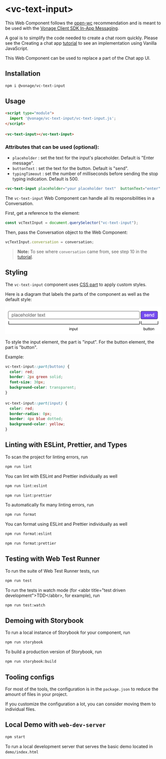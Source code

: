 # \<vc-text-input>

This Web Component follows the [open-wc](https://github.com/open-wc/open-wc) recommendation and is meant to be used with the [Vonage Client SDK In-App Messaging](https://developer.nexmo.com/client-sdk/in-app-messaging/overview).

A goal is to simplify the code needed to create a chat room quickly. Please see the Creating a chat app [tutorial](https://developer.nexmo.com/client-sdk/tutorials/in-app-messaging/introduction/javascript) to see an implementation using Vanilla JavaScript.

This Web Component can be used to replace a part of the Chat app UI.

## Installation
```bash
npm i @vonage/vc-text-input
```

## Usage
```html
<script type="module">
  import '@vonage/vc-text-input/vc-text-input.js';
</script>

<vc-text-input></vc-text-input>
```

### Attributes that can be used (optional):

- `placeholder` : set the text for the input's placeholder. Default is "Enter message".
- `buttonText` : set the text for the button. Default is "send".
- `typingTimeout` : set the number of milliseconds before sending the stop typing indication. Default is 500.

```html
<vc-text-input placeholder="your placeholder text"  buttonText="enter" typingTimeout="1500" ></vc-text-input>
```

The `vc-text-input` Web Component can handle all its responsibilities in a Conversation.

First, get a reference to the element:
```js
const vcTextInput = document.querySelector("vc-text-input");
```

Then, pass the Conversation object to the Web Component:
```js
vcTextInput.conversation = conversation;
```
> **Note:** To see where `conversation` came from, see step 10 in the [tutorial](https://developer.nexmo.com/client-sdk/tutorials/in-app-messaging/client-sdk/in-app-messaging/join-conversation/javascript).

## Styling
The `vc-text-input` component uses [CSS part](https://developer.mozilla.org/en-US/docs/Web/CSS/::part) to apply custom styles.

Here is a diagram that labels the parts of the component as well as the default style:

![Diagram labeling the parts of the component](vc-text-input-style-diagram.jpg "Diagram labeling the parts of the component")

To style the input element, the part is "input". For the button element, the part is "button".

Example:
```css
vc-text-input::part(button) {
  color: red;
  border: 2px green solid;
  font-size: 30px;
  background-color: transparent;
}

vc-text-input::part(input) {
  color: red;
  border-radius: 0px;
  border: 4px blue dotted;
  background-color: yellow;
}
```

## Linting with ESLint, Prettier, and Types
To scan the project for linting errors, run
```bash
npm run lint
```

You can lint with ESLint and Prettier individually as well
```bash
npm run lint:eslint
```
```bash
npm run lint:prettier
```

To automatically fix many linting errors, run
```bash
npm run format
```

You can format using ESLint and Prettier individually as well
```bash
npm run format:eslint
```
```bash
npm run format:prettier
```

## Testing with Web Test Runner
To run the suite of Web Test Runner tests, run
```bash
npm run test
```

To run the tests in watch mode (for &lt;abbr title=&#34;test driven development&#34;&gt;TDD&lt;/abbr&gt;, for example), run

```bash
npm run test:watch
```

## Demoing with Storybook
To run a local instance of Storybook for your component, run
```bash
npm run storybook
```

To build a production version of Storybook, run
```bash
npm run storybook:build
```


## Tooling configs

For most of the tools, the configuration is in the `package.json` to reduce the amount of files in your project.

If you customize the configuration a lot, you can consider moving them to individual files.

## Local Demo with `web-dev-server`
```bash
npm start
```
To run a local development server that serves the basic demo located in `demo/index.html`
